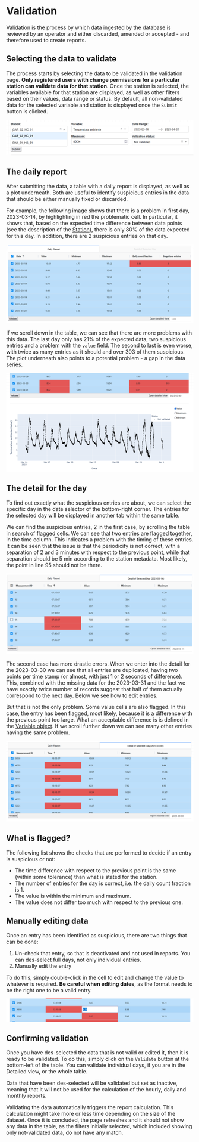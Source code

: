 # Validation

Validation is the process by which data ingested by the database is reviewed by an operator and either discarded, amended or accepted - and therefore used to create reports.

## Selecting the data to validate

The process starts by selecting the data to be validated in the validation page. **Only registered users with change permissions for a particular station can validate data for that station**. Once the station is selected, the variables available for that station are displayed, as well as other filters based on their values, data range or status. By default, all non-validated data for the selected variable and station is displayed once the `Submit` button is clicked.

![Selection of the data to validate](images/validation_selector.png)

## The daily report

After submitting the data, a table with a daily report is displayed, as well as a plot underneath. Both are useful to identify suspicious entries in the data that should be either manually fixed or discarded.

For example, the following image shows that there is a problem in first day, 2023-03-14, by highlighting in red the problematic cell. In particular, it shows that, based on the expected time difference between data points (see the description of the [Station](Applications/station.md)), there is only 80% of the data expected for this day. In addition, there are 2 suspicious entries on that day.

![Daily report showing some suspicious entries](images/validation_table.png)

If we scroll down in the table, we can see that there are more problems with this data. The last day only has 21% of the expected data, two suspicious entries and a problem with the `value` field. The second to last is even worse, with twice as many entries as it should and over 303 of them suspicious. The plot underneath also points to a potential problem - a gap in the data series.

![Daily report with more suspicious entries and the plot](images/validation_table_other_errors.png)

## The detail for the day

To find out exactly what the suspicious entries are about, we can select the specific day in the date selector of the bottom-right corner. The entries for the selected day will be displayed in another tab within the same table.

We can find the suspicious entries, 2 in the first case, by scrolling the table in search of flagged cells. We can see that two entries are flagged together, in the time column. This indicates a problem with the timing of these entries. It can be seen that the issue is that the periodicity is not correct, with a separation of 2 and 3 minutes with respect to the previous point, while that separation should be 5 min according to the station metadata. Most likely, the point in line 95 should not be there.

![Exploring the origin of the suspicious entries](images/validation_table_detail.png)

The second case has more drastic errors. When we enter into the detail for the 2023-03-30 we can see that all entries are duplicated, having two points per time stamp (or almost, with just 1 or 2 seconds of difference). This, combined with the missing data for the 2023-03-31 and the fact we have exactly twice number of records suggest that half of them actually correspond to the next day. Below we see how to edit entries.

But that is not the only problem. Some value cells are also flagged. In this case, the entry has been flagged, most likely, because it is a difference with the previous point too large. What an acceptable difference is is defined in the [Variable object](Applications/variable.md). If we scroll further down we can see many other entries having the same problem.

![Exploring more suspicious entries](images/validation_table_suspicious_entries.png)

## What is flagged?

The following list shows the checks that are performed to decide if an entry is suspicious or not:

- The time difference with respect to the previous point is the same (within some tolerance) than what is stated for the station.
- The number of entries for the day is correct, i.e. the daily count fraction is 1.
- The value is within the minimum and maximum.
- The value does not differ too much with respect to the previous one.

## Manually editing data

Once an entry has been identified as suspicious, there are two things that can be done:

1. Un-check that entry, so that is deactivated and not used in reports. You can des-select full days, not only individual entries.
2. Manually edit the entry

To do this, simply double-click in the cell to edit and change the value to whatever is required. **Be careful when editing dates**, as the format needs to be the right one to be a valid entry.

![Editing an entry](images/validation_edit_entry.png)

## Confirming validation

Once you have des-selected the data that is not valid or edited it, then it is ready to be validated. To do this, simply click on the `Validate` button at the bottom-left of the table. You can validate individual days, if you are in the Detailed view, or the whole table.

Data that have been des-selected will be validated but set as inactive, meaning that it will not be used for the calculation of the hourly, daily and monthly reports.

Validating the data automatically triggers the report calculation. This calculation might take more or less time depending on the size of the dataset. Once it is concluded, the page refreshes and it should not show any data in the table, as the filters initially selected, which included showing only not-validated data, do not have any match.

